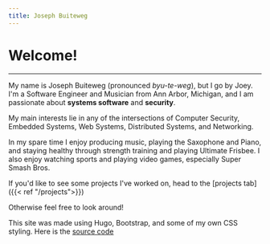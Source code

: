 ```yaml
---
title: Joseph Buiteweg
---
```


# Welcome! 
---

My name is Joseph Buiteweg (pronounced _byu-te-weg_), but I go by Joey. I'm a Software Engineer and Musician from Ann Arbor, Michigan, and I am passionate about **systems software** and **security**. 

My main interests lie in any of the intersections of Computer Security, Embedded Systems, Web Systems, Distributed Systems, and Networking.

In my spare time I enjoy producing music, playing the Saxophone and Piano, and staying healthy through strength training and playing Ultimate Frisbee.
I also enjoy watching sports and playing video games, especially Super Smash Bros.

If you'd like to see some projects I've worked on, head to the [projects tab]({{< ref "/projects">}})

Otherwise feel free to look around!

This site was made using Hugo, Bootstrap, and some of my own CSS styling. Here is the [source code](https://github.com/joebb97/joebb-website-source)
